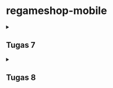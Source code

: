 # regameshop-mobile

<details><summary><h2>Tugas 7</h2></summary>

### Membuat sebuah program Flutter baru dengan tema E-Commerce yang sesuai dengan tugas-tugas sebelumnya.
Generate proyek Flutter baru pada terminal dengan nama RegameshopLite
```flutter create RegameshopLite```

Pada RegameshopLite ubah main.dart menjadi berikut

```dart
import 'package:flutter/material.dart';
import 'package:regameshoplite/menu.dart';

void main() {
  runApp(const MyApp());
}

class MyApp extends StatelessWidget {
  const MyApp({super.key});

  // This widget is the root of your application.
  @override
  Widget build(BuildContext context) {
    return MaterialApp(
      title: 'Flutter Demo',
      theme: ThemeData(
        // This is the theme of your application.
        //
        // TRY THIS: Try running your application with "flutter run". You'll see
        // the application has a purple toolbar. Then, without quitting the app,
        // try changing the seedColor in the colorScheme below to Colors.green
        // and then invoke "hot reload" (save your changes or press the "hot
        // reload" button in a Flutter-supported IDE, or press "r" if you used
        // the command line to start the app).
        //
        // Notice that the counter didn't reset back to zero; the application
        // state is not lost during the reload. To reset the state, use hot
        // restart instead.
        //
        // This works for code too, not just values: Most code changes can be
        // tested with just a hot reload.
        colorScheme: ColorScheme.fromSwatch(
          primarySwatch: Colors.deepPurple,
        ).copyWith(secondary: Colors.deepPurple[400]),
        useMaterial3: true,
      ),
      home: MyHomePage(),
    );
  }
}

```

Lalu buatlah file baru bernama menu.dart dan isi dengan kode berikut

```dart
import 'package:flutter/material.dart';

class MyHomePage extends StatelessWidget {
  final String npm = '2306245005'; // NPM
  final String name = 'Bastian Adiputra Siregar'; // Nama
  final String className = 'PBP D'; // Kelas
  MyHomePage({super.key});

  final List<ItemHomepage> items = [
    ItemHomepage("Lihat Produk", Icons.shopping_cart, Colors.red),
    ItemHomepage("Tambah Produk", Icons.add, Colors.green),
    ItemHomepage("Logout", Icons.logout, Colors.blue),
  ];

  @override
  Widget build(BuildContext context) {
    return Scaffold(
      appBar: AppBar(
        title: const Text(
          'RegameshopLite',
          style: TextStyle(
            color: Colors.white,
            fontWeight: FontWeight.bold,
          ),
        ),
        backgroundColor: Theme.of(context).colorScheme.primary,
      ),
      body: Padding(
        padding: const EdgeInsets.all(16.0),
        child: Column(
          crossAxisAlignment: CrossAxisAlignment.center,
          children: [
            Row(
              mainAxisAlignment: MainAxisAlignment.spaceEvenly,
              children: [
                InfoCard(title: 'NPM', content: npm),
                InfoCard(title: 'Name', content: name),
                InfoCard(title: 'Class', content: className),
              ],
            ),
            const SizedBox(height: 16.0),
            Center(
              child: Column(
                children: [
                  const Padding(
                    padding: EdgeInsets.only(top: 16.0),
                    child: Text(
                      'Welcome to RegameshopLite',
                      style: TextStyle(
                        fontWeight: FontWeight.bold,
                        fontSize: 18.0,
                      ),
                    ),
                  ),
                  GridView.count(
                    primary: true,
                    padding: const EdgeInsets.all(20),
                    crossAxisSpacing: 10,
                    mainAxisSpacing: 10,
                    crossAxisCount: 3,
                    shrinkWrap: true,
                    children: items.map((ItemHomepage item) {
                      return ItemCard(item);
                    }).toList(),
                  ),
                ],
              ),
            ),
          ],
        ),
      ),
    );
  }
}

class InfoCard extends StatelessWidget {
  final String title;
  final String content;

  const InfoCard({super.key, required this.title, required this.content});

  @override
  Widget build(BuildContext context) {
    return Card(
      elevation: 2.0,
      child: Container(
        width: MediaQuery.of(context).size.width / 3.5,
        padding: const EdgeInsets.all(16.0),
        child: Column(
          children: [
            Text(
              title,
              style: const TextStyle(fontWeight: FontWeight.bold),
            ),
            const SizedBox(height: 8.0),
            Text(content),
          ],
        ),
      ),
    );
  }
}

class ItemHomepage {
  final String name;
  final IconData icon;
  final Color color;

  ItemHomepage(this.name, this.icon, this.color);
}

class ItemCard extends StatelessWidget {
  final ItemHomepage item;

  const ItemCard(this.item, {super.key});

  @override
  Widget build(BuildContext context) {
    return Material(
      color: item.color,
      borderRadius: BorderRadius.circular(12),
      child: InkWell(
        onTap: () {
          ScaffoldMessenger.of(context)
            ..hideCurrentSnackBar()
            ..showSnackBar(
              SnackBar(content: Text("Kamu telah menekan tombol ${item.name}!"))
            );
        },
        child: Container(
          padding: const EdgeInsets.all(8),
          child: Center(
            child: Column(
              mainAxisAlignment: MainAxisAlignment.center,
              children: [
                Icon(
                  item.icon,
                  color: Colors.white,
                  size: 30.0,
                ),
                const Padding(padding: EdgeInsets.all(3)),
                Text(
                  item.name,
                  textAlign: TextAlign.center,
                  style: const TextStyle(color: Colors.white),
                ),
              ],
            ),
          ),
        ),
      ),
    );
  }
}
```

Unutk menjalankan flutter dilokal chrome tulislah code berikut dalam terminal
```
flutter run -d chrome
```

Lalukakn git init dan git remote add origin

### Jelaskan apa yang dimaksud dengan stateless widget dan stateful widget, dan jelaskan perbedaan dari keduanya.

## Stateful Widget
Stateful Widget adalah widget yang memiliki state atau keadaan yang dapat berubah-ubah seiring waktu. Stateful Widget cocok untuk menampilkan elemen UI yang dinamis, yang mungkin berubah berdasarkan interaksi pengguna atau kejadian tertentu dalam aplikasi.

## Stateless Widget
Stateless Widget adalah widget yang tidak memiliki state (keadaan) yang dapat berubah setelah widget tersebut pertama kali dibuat. Stateless Widget bersifat immutable—artinya, setelah widget ini dibuat, nilai dan tampilannya tidak akan berubah.

Secara singkat, gunakan Stateless Widget untuk UI yang tidak berubah, dan Stateful Widget untuk UI yang perlu merespons interaksi atau perubahan data.

### Sebutkan widget apa saja yang kamu gunakan pada proyek ini dan jelaskan fungsinya.

* Scaffold: Menyediakan struktur utama halaman aplikasi, termasuk bar atas, konten body, dan tombol aksi.
* AppBar: Menampilkan bar judul di bagian atas halaman, di sini menampilkan "RegameshopLite."
* Padding: Memberikan ruang di sekitar widget untuk tata letak yang lebih nyaman.
* Column: Menata widget secara vertikal dalam sebuah kolom.
* Row: Menata widget secara horizontal dalam satu baris.
* InfoCard (Widget Kustom): Menampilkan informasi seperti NPM, Nama, dan Kelas dalam sebuah kartu yang diatur.
* Card: Membuat kartu dengan efek bayangan untuk tampilan yang lebih rapi.
* Text: Menampilkan teks seperti judul, nama, atau deskripsi.
* GridView.count: Menyusun widget dalam bentuk grid dengan jumlah kolom yang ditentukan.
* ItemCard (Widget Kustom): Menampilkan ikon dan nama item dalam kartu di grid.
* Material: Memberikan efek desain material pada elemen, seperti warna latar dan efek sentuhan.
* InkWell: Menambahkan efek sentuhan (ripple effect) ketika widget ditekan.
* Icon: Menampilkan ikon dari pustaka ikon Flutter.
* SnackBar: Menampilkan pesan sementara di bagian bawah layar sebagai notifikasi.
* ScaffoldMessenger: Digunakan untuk menampilkan SnackBar atau pesan dalam konteks Scaffold.

### Apa fungsi dari setState()? Jelaskan variabel apa saja yang dapat terdampak dengan fungsi tersebut.

Fungsi setState() digunakan pada widget yang stateful untuk memperbarui tampilan saat ada perubahan data. Ketika setState() dipanggil, Flutter akan menandai bagian tertentu dari widget tree yang perlu dirender ulang, kemudian memperbarui UI sesuai dengan nilai terbaru.

Hanya variabel yang terkait dengan data dinamis dalam sebuah stateful widget yang akan terdampak ketika setState() dipanggil. Variabel ini biasanya dideklarasikan dalam State dari widget tersebut

### Jelaskan perbedaan antara const dengan final.

## fonst
* const digunakan untuk nilai yang tetap konstan pada waktu kompilasi. Ini berarti nilai tersebut harus sudah diketahui dan tetap saat aplikasi dikompilasi.
* const tidak dapat berubah, dan biasanya digunakan untuk objek yang tidak akan pernah berubah.
* Dengan const, Flutter bisa mengoptimalkan kinerja dengan menghindari alokasi ulang objek dalam UI, karena objek-objek ini tidak akan berubah sepanjang waktu.

## final
* final digunakan untuk variabel yang nilainya hanya dapat ditetapkan satu kali, tetapi nilainya mungkin hanya diketahui pada waktu runtime, bukan kompilasi.
* final bisa digunakan untuk objek atau variabel yang nilainya belum tentu diketahui sebelum aplikasi berjalan.
* Meskipun nilainya tidak dapat diubah setelah ditetapkan, final tidak memerlukan nilai yang sudah diketahui pada waktu kompilasi.

</details>


<details><summary><h2>Tugas 8</h2></summary>

### Apa kegunaan const di Flutter? Jelaskan apa keuntungan ketika menggunakan const pada kode Flutter. Kapan sebaiknya kita menggunakan const, dan kapan sebaiknya tidak digunakan?
Di Flutter, const digunakan untuk membuat widget atau nilai yang tidak akan berubah. Dengan menggunakan const, Flutter bisa lebih efisien karena widget tersebut hanya akan dibuat sekali dan bisa digunakan ulang tanpa membuat objek baru setiap kali aplikasi di-rebuild.

### Jelaskan dan bandingkan penggunaan Column dan Row pada Flutter. Berikan contoh implementasi dari masing-masing layout widget ini!
Di Flutter, Column dan Row adalah widget untuk menyusun elemen secara berurutan: Column menyusun elemen dari atas ke bawah (vertikal), sedangkan Row menyusun elemen dari kiri ke kanan (horizontal). Keduanya memiliki properti seperti mainAxisAlignment untuk mengatur posisi elemen di arah utama (vertikal pada Column dan horizontal pada Row) serta crossAxisAlignment untuk posisi elemen di arah lain. Column biasanya digunakan untuk menampilkan item seperti daftar atau paragraf yang perlu tampil secara vertikal, sementara Row cocok untuk elemen yang sejajar di satu baris seperti ikon atau tombol. 

Contoh Column
```
Column(
  mainAxisAlignment: MainAxisAlignment.center,
  crossAxisAlignment: CrossAxisAlignment.start,
  children: [
    Text("Item 1"),
    Text("Item 2"),
    Text("Item 3"),
  ],
)
```

Contoh Row
```
Row(
  mainAxisAlignment: MainAxisAlignment.spaceAround,
  crossAxisAlignment: CrossAxisAlignment.center,
  children: [
    Icon(Icons.home),
    Icon(Icons.star),
    Icon(Icons.settings),
  ],
)
```

### Sebutkan apa saja elemen input yang kamu gunakan pada halaman form yang kamu buat pada tugas kali ini. Apakah terdapat elemen input Flutter lain yang tidak kamu gunakan pada tugas ini? Jelaskan!
saya menggunakan beberapa elemen input utama dari Flutter, yaitu TextFormField untuk memasukkan data seperti nama produk (_name), deskripsi produk (_description), dan jumlah produk (_amount).

Selain elemen input yang digunakan, ada elemen input lain yang disediakan Flutter tetapi tidak saya gunakan dalam form ini, seperti Checkbox, Switch, Slider, Radio, dan DropdownButton. Elemen-elemen ini bisa berguna dalam berbagai konteks. Misalnya, Checkbox dan Switch dapat digunakan untuk pilihan boolean, Slider untuk memilih nilai dalam rentang tertentu, Radio untuk memilih satu opsi dari beberapa pilihan, dan DropdownButton untuk menampilkan daftar pilihan dalam bentuk dropdown.

### Bagaimana cara kamu mengatur tema (theme) dalam aplikasi Flutter agar aplikasi yang dibuat konsisten? Apakah kamu mengimplementasikan tema pada aplikasi yang kamu buat?
Dalam aplikasi Flutter, tema diatur dengan menggunakan properti theme pada widget MaterialApp. Untuk menciptakan konsistensi tampilan, kita bisa mendefinisikan warna utama, skema warna, serta gaya teks (seperti font dan ukuran) di dalam ThemeData. Dengan begitu, elemen-elemen di aplikasi akan mengikuti aturan yang sama, sehingga tampilannya menjadi konsisten di seluruh aplikasi.

###  Bagaimana cara kamu menangani navigasi dalam aplikasi dengan banyak halaman pada Flutter?
Dalam Flutter, navigasi antar halaman diatur menggunakan Navigator, yang memungkinkan kita untuk berpindah antar layar (atau widget halaman) menggunakan metode seperti push, pop, dan pushReplacement. Untuk aplikasi dengan banyak halaman, setiap kali kita ingin membuka halaman baru, kita dapat menggunakan Navigator.push untuk menambah halaman ke tumpukan (stack) navigasi, sehingga halaman sebelumnya tetap ada di latar belakang. Sebaliknya, Navigator.pop digunakan untuk kembali ke halaman sebelumnya dengan menghapus halaman terkini dari tumpukan.
</details>
